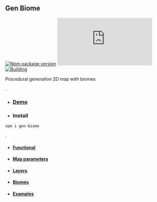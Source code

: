 ## Gen Biome
[![Npm package version](https://badgen.net/npm/v/gen-biome)](https://npmjs.com/package/gen-biome)
[![Small size](https://badge-size.herokuapp.com/neki-dev/gen-biome/master/dist/index.js)](https://github.com/neki-dev/gen-biome/blob/master/dist/index.js)
[![Building](https://github.com/neki-dev/gen-biome/actions/workflows/build.yml/badge.svg)](https://github.com/neki-dev/gen-biome/actions/workflows/build.yml)


Procedural generation 2D map with biomes

.

* ### [Demo](https://codesandbox.io/s/gen-biome-nox4dh)

* ### Install

```sh
npm i gen-biome
```
.
- #### [Functional](https://github.com/neki-dev/gen-biome/wiki/Функционал)

- #### [Map parameters](https://github.com/neki-dev/gen-biome/wiki/Параметры-карты)

- #### [Layers](https://github.com/neki-dev/gen-biome/wiki/Слои)

- #### [Biomes](https://github.com/neki-dev/gen-biome/wiki/Биомы)

- #### [Examples](https://github.com/neki-dev/gen-biome/wiki/Примеры)
